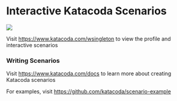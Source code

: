 # Interactive Katacoda Scenarios

[![](http://shields.katacoda.com/katacoda/wsingleton/count.svg)](https://www.katacoda.com/wsingleton "Get your profile on Katacoda.com")

Visit https://www.katacoda.com/wsingleton to view the profile and interactive scenarios

### Writing Scenarios
Visit https://www.katacoda.com/docs to learn more about creating Katacoda scenarios

For examples, visit https://github.com/katacoda/scenario-example
